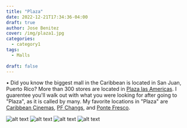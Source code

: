 ```yaml
---
title: "Plaza"
date: 2022-12-21T17:34:36-04:00
draft: true
author: Jose Benitez
cover: /img/plaza1.jpg
categories:
  - category1
tags:
  - Malls
  
draft: false
---
```


• Did you know the biggest mall in the Caribbean is located in San Juan, Puerto Rico? More than 300 stores are located in [Plaza las Americas](https://www.plazalasamericas.com/). I guarentee you'll walk out with what you were looking for after going to "Plaza", as it is called by many. My favorite locations in "Plaza" are [Caribbean Cinemas](https://caribbeancinemas.com/theater/plaza-las-americas/), [PF Changs](https://www.pfchangspr.com/restaurantes/), and [Ponte Fresco](https://www.facebook.com/PonteFrescoPR/).

![alt text](/img/plaza1.jpg)
![alt text](/img/plaza2.jpg)
![alt text](/img/plaza3.jpg)
![alt text](/img/plaza4.jpg)
